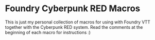 # Foundry Cyberpunk RED Macros

This is just my personal collection of macros for using with Foundry VTT together with the Cyberpunk RED system.
Read the comments at the beginning of each macro for instructions :)
